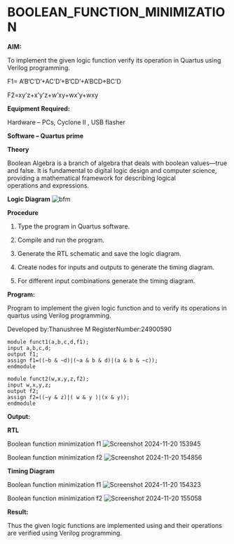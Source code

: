 # BOOLEAN_FUNCTION_MINIMIZATION

**AIM:**

To implement the given logic function verify its operation in Quartus using Verilog programming.

F1= A’B’C’D’+AC’D’+B’CD’+A’BCD+BC’D 

F2=xy’z+x’y’z+w’xy+wx’y+wxy

**Equipment Required:**

Hardware – PCs, Cyclone II , USB flasher

**Software – Quartus prime**

**Theory**

Boolean Algebra is a branch of algebra that deals with boolean values—true and false. It is fundamental to digital logic design and computer science, providing a mathematical framework for describing logical operations and expressions.

**Logic Diagram**
![bfm](https://github.com/user-attachments/assets/cbd40c37-e32a-4c82-8af5-d04506e64f5a)

**Procedure**

1.	Type the program in Quartus software.

2.	Compile and run the program.

3.	Generate the RTL schematic and save the logic diagram.

4.	Create nodes for inputs and outputs to generate the timing diagram.

5.	For different input combinations generate the timing diagram.


**Program:**

Program to implement the given logic function and to verify its operations in quartus using Verilog programming. 

Developed by:Thanushree M RegisterNumber:24900590
```
module funct1(a,b,c,d,f1);
input a,b,c,d;
output f1;
assign f1=((~b & ~d)|(~a & b & d)|(a & b & ~c));
endmodule

module funct2(w,x,y,z,f2);
input w,x,y,z;
output f2;
assign f2=((~y & z)|( w & y )|(x & y));
endmodule
```

**Output:**

**RTL**

Boolean function minimization f1
![Screenshot 2024-11-20 153945](https://github.com/user-attachments/assets/fe01d718-b5e9-4c2a-b506-8aea7d2f07b0)

Boolean function minimization f2
![Screenshot 2024-11-20 154856](https://github.com/user-attachments/assets/fb3f6222-c330-44e1-b834-62d1f1c50e46)

**Timing Diagram**

Boolean function minimization f1
![Screenshot 2024-11-20 154323](https://github.com/user-attachments/assets/a8158992-158f-4eb2-9e79-fd7ae91008a9)

Boolean function minimization f2
![Screenshot 2024-11-20 155058](https://github.com/user-attachments/assets/2acdb7d7-8daf-4547-8a73-9dde2ab833de)

**Result:**

Thus the given logic functions are implemented using and their operations are verified using Verilog programming.

